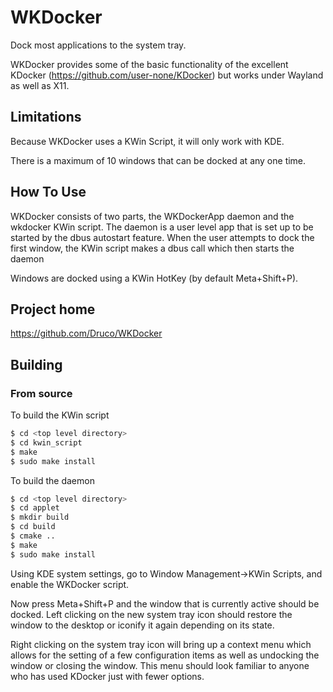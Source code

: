# WKDocker

Dock most applications to the system tray.

WKDocker provides some of the basic functionality of the 
excellent KDocker (https://github.com/user-none/KDocker) 
but works under Wayland as well as X11.

## Limitations

Because WKDocker uses a KWin Script, it will only work
with KDE.

There is a maximum of 10 windows that can be docked 
at any one time.

## How To Use
WKDocker consists of two parts, the WKDockerApp daemon and
the wkdocker KWin script. The daemon is a user level app
that is set up to be started by the dbus autostart feature.
When the user attempts to dock the first window, the KWin
script makes a dbus call which then starts the daemon

Windows are docked using a KWin HotKey (by default 
Meta+Shift+P).
## Project home

https://github.com/Druco/WKDocker


## Building

### From source

To build the KWin script
```sh
$ cd <top level directory>
$ cd kwin_script
$ make
$ sudo make install
```

To build the daemon
```sh
$ cd <top level directory>
$ cd applet
$ mkdir build
$ cd build
$ cmake ..
$ make
$ sudo make install
```

Using KDE system settings, go to
Window Management->KWin Scripts,
and enable the WKDocker script.

Now press Meta+Shift+P and the window that is currently active
should be docked. Left clicking on the new system tray icon
should restore the window to the desktop or iconify it again 
depending on its state.

Right clicking on the system tray icon will bring up a context
menu which allows for the setting of a few configuration items
as well as undocking the window or closing the window. This menu
should look familiar to anyone who has used KDocker just with
fewer options.
